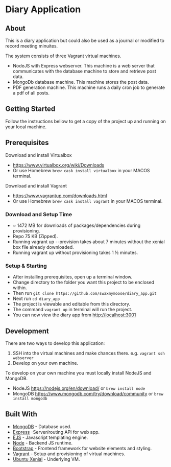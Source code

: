 # Diary Application

## About

This is a diary application but could also be used as a journal or modified to record meeting minuites.

The system consists of three Vagrant virtual machines.
  - NodeJS with Express webserver.
      This machine is a web server that communicates with the database machine to store and retrieve post data.
  - MongoDb database machine.
      This machine stores the post data.
  - PDF generation machine.
      This machine runs a daily cron job to generate a pdf of all posts.

## Getting Started

Follow the instructions bellow to get a copy of the project up and running on your local machine.

## Prerequisites

Download and install Virtualbox
  - <https://www.virtualbox.org/wiki/Downloads>	
  - Or use Homebrew `brew cask install virtualbox` in your MACOS terminal.

Download and install Vagrant
  - <https://www.vagrantup.com/downloads.html>
  - Or use Homebrew `brew cask install vagrant` in your MACOS terminal.

### Download and Setup Time
- ~ 1472 MB for downloads of packages/dependencies during provisioning.
- Repo 75 KB (Zipped).
- Running vagrant up --provision takes about 7 minutes without the xenial box file already downloaded.
- Running vagrant up without provisioning takes 1 ½ minutes.

### Setup & Starting

- After installing prerequisites, open up a terminal window.
- Change directory to the folder you want this project to be enclosed within.
- Then run `git clone https://github.com/swaxmymoose/diary_app.git`
- Next run `cd diary_app`
- The project is viewable and editable from this directory.
- The command `vagrant up` in terminal will run the project.
- You can now view the diary app from <http://localhost:3001>

## Development

There are two ways to develop this application:
1. SSH into the virtual machines and make chances there. e.g. `vagrant ssh webserver`
2. Develop on your own machine.

To develop on your own machine you must locally install NodeJS and MongoDB.
- NodeJS <https://nodejs.org/en/download/> or `brew install node`
- MongoDB <https://www.mongodb.com/try/download/community> or `brew install mongodb`

## Built With

- [MongoDB](https://github.com/mongodb/mongo) - Database used.
- [Express](https://github.com/expressjs/express) -Server/routing API for web app.
- [EJS](https://github.com/mde/ejs) - Javascript templating engine.
- [Node](https://github.com/nodejs/node) - Backend JS runtime.
- [Bootstrap](https://github.com/twbs/bootstrap) - Frontend framework for website elements and styling.
- [Vagrant](https://github.com/hashicorp/vagrant) - Setup and provisioning of virtual machines.
- [Ubuntu Xenial](https://kernel.ubuntu.com/git/) - Underlying VM.
